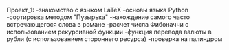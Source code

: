Проект_1:
-знакомство с языком LaTeX
-основы языка Python
-сортировка методом "Пузырька"
-нахождение самого часто встречающегося слова в романе
-расчет числа Фибоначчи с использованием рекурсивной функции
-функция перевода валюты в рубли (с использованием стороннего ресурса)
-проверка на пaлиндром
